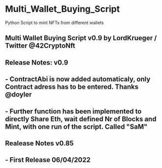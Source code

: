 # Multi_Wallet_Buying_Script

Python Script to mint NFTs from different wallets

## Multi Wallet Buying Script v0.9 by LordKrueger / Twitter @42CryptoNft

## Release Notes: v0.9
## - ContractAbi is now added automaticaly, only Contract adress has to be entered. Thanks @doyler
## - Further function has been implemented to directly Share Eth, wait defined Nr of Blocks and Mint, with one run of the script. Called "SaM"

## Realease Notes v0.85
## - First Release 06/04/2022

